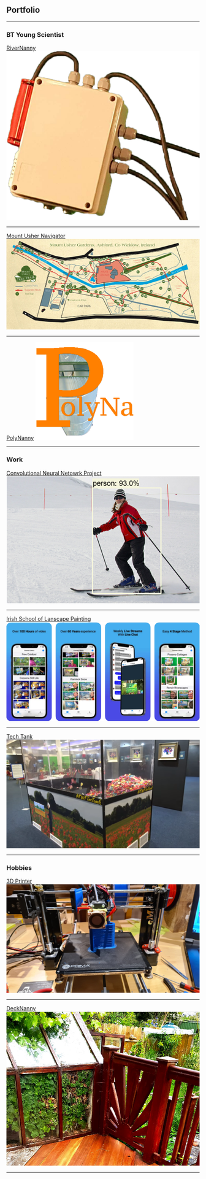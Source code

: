 ## Portfolio

---

### BT Young Scientist

[RiverNanny](/pdf/riverNanny.pdf)
<a href="pdf/riverNanny.pdf"><img src="images/riverNanny.jpg?raw=true"/></a>

---
[Mount Usher Navigator](pdf/mountUsherNavigator.pdf)
<a href="/pdf/mountUsherNavigator.pdf"><img src="images/mountUsherNavigator.jpg?raw=true"/></a>

---
[PolyNanny](/pdf/polyNanny.pdf)
<a href="/pdf/polyNanny.pdf"><img src="images/polyNanny.jpg?raw=true"/></a>

---

### Work

[Convolutional Neural Netowrk Project](/pdf/CNN.pdf)
<a href="/pdf/cnn.pdf"><img src="images/cnn.jpg?raw=true"/></a>

---
[Irish School of Lanscape Painting](/isolp)
<a href="/isolp"><img src="images/isolp.jpg?raw=true"/></a>

---

[Tech Tank](/techTank)
<a href="/techTank"><img src="images/techTank.jpg?raw=true"/></a>

---

### Hobbies

[3D Printer](/3dPrinter)
<a href="/3dPrinter"><img src="images/3dPrinter.jpg?raw=true"/></a>

---
[DeckNanny](/deckNanny)
<a href="/deckNanny"><img src="images/deckNanny.jpg?raw=true"/></a>

---
